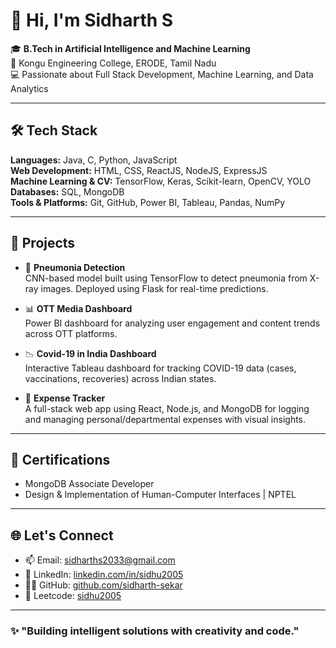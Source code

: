 # 👋 Hi, I'm Sidharth S

🎓 **B.Tech in Artificial Intelligence and Machine Learning**  
📍 Kongu Engineering College, ERODE, Tamil Nadu  
💻 Passionate about Full Stack Development, Machine Learning, and Data Analytics

---

## 🛠️ Tech Stack

**Languages:** Java, C, Python, JavaScript  
**Web Development:** HTML, CSS, ReactJS, NodeJS, ExpressJS  
**Machine Learning & CV:** TensorFlow, Keras, Scikit-learn, OpenCV, YOLO  
**Databases:** SQL, MongoDB  
**Tools & Platforms:** Git, GitHub, Power BI, Tableau, Pandas, NumPy  

---

## 🚀 Projects

- 🔬 **Pneumonia Detection**  
  CNN-based model built using TensorFlow to detect pneumonia from X-ray images. Deployed using Flask for real-time predictions.

- 📊 **OTT Media Dashboard**  
  Power BI dashboard for analyzing user engagement and content trends across OTT platforms.

- 📉 **Covid-19 in India Dashboard**  
  Interactive Tableau dashboard for tracking COVID-19 data (cases, vaccinations, recoveries) across Indian states.

- 💸 **Expense Tracker**  
  A full-stack web app using React, Node.js, and MongoDB for logging and managing personal/departmental expenses with visual insights.

---

## 🏅 Certifications

- MongoDB Associate Developer  
- Design & Implementation of Human-Computer Interfaces | NPTEL 

---

## 🌐 Let's Connect

- 📫 Email: [sidharths2033@gmail.com](mailto:sidharths2033@gmail.com)  
- 🔗 LinkedIn: [linkedin.com/in/sidhu2005](https://www.linkedin.com/in/sidhu2005/)  
- 🧑‍💻 GitHub: [github.com/sidharth-sekar](https://github.com/sidharth-sekar)  
- 🧠 Leetcode: [sidhu2005](https://leetcode.com/u/sidhu2005/)

---

### ✨ "Building intelligent solutions with creativity and code."

